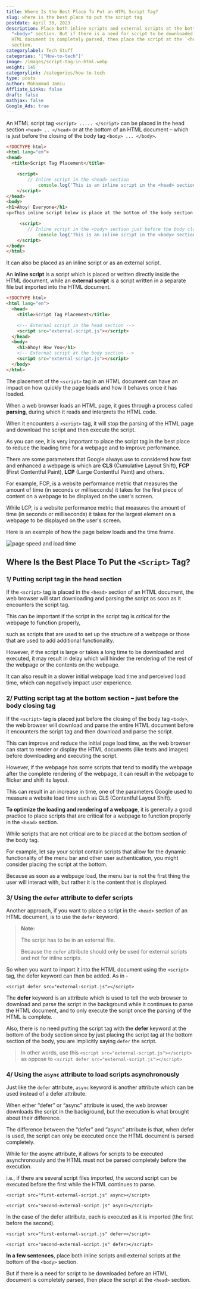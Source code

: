 ```yaml
---
title: Where Is the Best Place To Put an HTML Script Tag?
slug: where is the best place to put the script tag
postdate: April 30, 2023
description: Place both inline scripts and external scripts at the bottom of the
  "<body>" section. But if there is a need for script to be downloaded before an
  HTML document is completely parsed, then place the script at the `<head>`
  section.
categorylabel: Tech Stuff
categories: '["How-to-tech"]'
image: /images/script-tag-in-html.webp
weight: 145
categorylink: /categories/how-to-tech
type: posts
author: Mohammad Jamiu
Affliate_Links: false
draft: false
mathjax: false
Google_Ads: true
---
```

An HTML script tag `<script> ..... </script>` can be placed in the head section `<head> .. </head>` or at the bottom of an HTML document – which is just before the closing of the body tag `<body> ... </body>`. 

```html
<!DOCTYPE html>
<html lang="en">
<head>
  <title>Script Tag Placement</title>

    <script>
        // Inline script in the <head> section
            console.log('This is an inline script in the <head> section');
    </script>
</head>
<body>
<h1>Ahoy! Everyone</h1>
<p>This inline script below is place at the bottom of the body section </p>

     <script>
        // Inline script in the <body> section just before the body closing tag
            console.log('This is an inline script in the <body> section');
    </script>
</body>
</html>
```

It can also be placed as an inline script or as an external script. 

An **inline script** is a script which is placed or written directly inside the HTML document, while an **external script** is a script written in a separate file but imported into the HTML document.

```html
<!DOCTYPE html>
<html lang="en">
  <head>
    <title>Script Tag Placement</title>

    <!-- External script in the head section -->
    <script src="external-script.js"></script>
  </head>
  <body>
    <h1>Ahoy! How You</h1>
    <!-- External script at the body section -->
    <script src="external-script.js"></script>
  </body>
</html>
```

The placement of the `<script>` tag in an HTML document can have an impact on how quickly the page loads and how it behaves once it has loaded.

When a web browser loads an HTML page, it goes through a process called **parsing**, during which it reads and interprets the HTML code.

When it encounters a `<script>` tag, it will stop the parsing of the HTML page and download the script and then execute the script.

As you can see, it is very important to place the script tag in the best place to reduce the loading time for a webpage and to improve performance.

There are some parameters that Google always use to considered how fast and enhanced a webpage is which are **CLS** (Cumulative Layout Shift), **FCP** (First Contentful Paint), **LCP** (Large Contentful Paint) and others. 

For example, FCP, is a website performance metric that measures the amount of time (in seconds or milliseconds) it takes for the first piece of content on a webpage to be displayed on the user's screen. 

While LCP, is a website performance metric that measures the amount of time (in seconds or milliseconds) it takes for the largest element on a webpage to be displayed on the user's screen. 

Here is an example of how the page below loads and the time frame.

![page speed and load time](/images/web-performance.webp "page speed and load time")

## **Where Is the Best Place To Put the `<Script>` Tag?**

### 1/ Putting script tag in the head section

If the `<script>` tag is placed in the `<head>` section of an HTML document, the web browser will start downloading and parsing the script as soon as it encounters the script tag.

This can be important if the script in the script tag is critical for the webpage to function properly,

such as scripts that are used to set up the structure of a webpage or those that are used to add additional functionality.

However, if the script is large or takes a long time to be downloaded and executed, it may result in delay which will hinder the rendering of the rest of the webpage or the contents on the webpage.

It can also result in a slower initial webpage load time and perceived load time, which can negatively impact user experience.

### 2/ Putting script tag at the bottom section – just before the body closing tag

If the `<script>` tag is placed just before the closing of the body tag `<body>`, the web browser will download and parse the entire HTML document before it encounters the script tag and then download and parse the script.

This can improve and reduce the initial page load time, as the web browser can start to render or display the HTML documents (like texts and images) before downloading and executing the script.

However, if the webpage has some scripts that tend to modify the webpage after the complete rendering of the webpage, it can result in the webpage to flicker and shift its layout.

This can result in an increase in time, one of the parameters Google used to measure a website load time such as CLS (Contentful Layout Shift).

**To optimize the loading and rendering of a webpage**, it is generally a good practice to place scripts that are critical for a webpage to function properly in the `<head>` section. 

While scripts that are not critical are to be placed at the bottom section of the body tag.

For example, let say your script contain scripts that allow for the dynamic functionality of the menu bar and other user authentication, you might consider placing the script at the bottom.

Because as soon as a webpage load, the menu bar is not the first thing the user will interact with, but rather it is the content that is displayed.

### 3/ Using the `defer` attribute to defer scripts

Another approach, if you want to place a script in the `<head>` section of an HTML document, is to use the `defer` keyword.

> **Note:**
>
> The script has to be in an external file. 
>
> Because the `defer` attribute should only be used for external scripts and not for inline scripts.

So when you want to import it into the HTML document using the `<script>` tag, the defer keyword can then be added. As in -

`<script defer src="external-script.js"></script>`

The **defer** keyword is an attribute which is used to tell the web browser to download and parse the script in the background while it continues to parse the HTML document, and to only execute the script once the parsing of the HTML is complete.

Also, there is no need putting the script tag with the **defer** keyword at the bottom of the body section since by just placing the script tag at the bottom section of the body, you are implicitly saying `defer` the script.

> In other words, use this `<script src="external-script.js"></script>` as oppose to `<script defer src="external-script.js"></script>`

### 4/ Using the `async` attribute to load scripts asynchronously

Just like the `defer` attribute, `async` keyword is another attribute which can be used instead of a defer attribute.

When either “defer” or “async” attribute is used, the web browser downloads the script in the background, but the execution is what brought about their difference.

The difference between the “defer” and “async” attribute is that, when defer is used, the script can only be executed once the HTML document is parsed completely.

While for the async attribute, it allows for scripts to be executed asynchronously and the HTML must not be parsed completely before the execution. 

i.e., if there are several script files imported, the second script can be executed before the first while the HTML continues to parse.

`<script src="first-external-script.js" async></script>`

`<script src="second-external-script.js" async></script>`

In the case of the defer attribute, each is executed as it is imported (the first before the second).

`<script src="first-external-script.js" defer></script>`

`<script src="second-external-script.js" defer></script>`

**In a few sentences**, place both inline scripts and external scripts at the bottom of the `<body>` section. 

But if there is a need for script to be downloaded before an HTML document is completely parsed, then place the script at the `<head>` section.